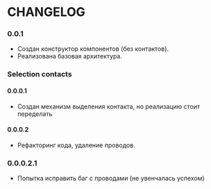 # CHANGELOG

### 0.0.1
- Создан конструктор компонентов (без контактов). 
- Реализована базовая архитектура.
### Selection contacts
#### 0.0.0.1
- Создан механизм выделения контакта, но реализацию стоит переделать
#### 0.0.0.2
- Рефакторинг кода, удаление проводов.
### 0.0.0.2.1
- Попытка исправить баг с проводами (не увенчалась успехом)